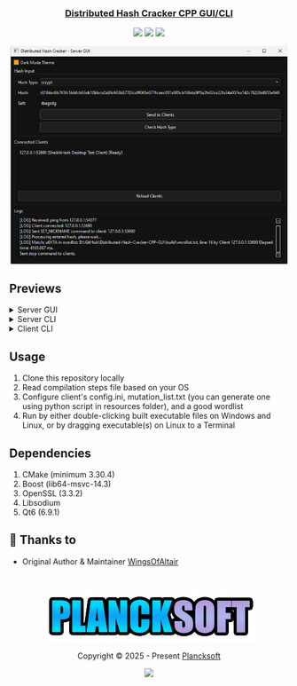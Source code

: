 <h3 align="center">
	<a href="https://github.com/WingsOfAltair/Distributed-Hash-Cracker-CPP-GUI">Distributed Hash Cracker CPP GUI/CLI</a>
</h3>

<p align="center">
	<a href="https://github.com/WingsOfAltair/Distributed-Hash-Cracker-CPP-GUI/stargazers"><img src="https://img.shields.io/github/stars/WingsOfAltair/Distributed-Hash-Cracker-CPP-GUI?colorA=363a4f&colorB=b7bdf8&style=for-the-badge"></a>
	<a href="https://github.com/WingsOfAltair/Distributed-Hash-Cracker-CPP-GUI/issues"><img src="https://img.shields.io/github/issues/WingsOfAltair/Distributed-Hash-Cracker-CPP-GUI?colorA=363a4f&colorB=f5a97f&style=for-the-badge"></a>
	<a href="https://github.com/WingsOfAltair/Distributed-Hash-Cracker-CPP-GUI/contributors"><img src="https://img.shields.io/github/contributors/WingsOfAltair/Distributed-Hash-Cracker-CPP-GUI?colorA=363a4f&colorB=a6da95&style=for-the-badge"></a>
</p>

<p align="center">
	<img width=500 src="repository_assets_github/ServerGUI-preview.png"/>
</p>

## Previews

<details>
<summary> Server GUI</summary>
<img width=500 src="repository_assets_github/ServerGUI.png"/> 
</details>
<details>
<summary> Server CLI</summary>
<img width=500 src="repository_assets_github/ServerCLI.png"/> 
</details>
<details>
<summary> Client CLI</summary>
<img width=500 src="repository_assets_github/ClientCLI.png"/> 
</details>

## Usage

1. Clone this repository locally
2. Read compilation steps file based on your OS
3. Configure client's config.ini, mutation_list.txt (you can generate one using python script in resources folder), and a good wordlist
4. Run by either double-clicking built executable files on Windows and Linux, or by dragging executable(s) on Linux to a Terminal

##  Dependencies

1. CMake (minimum 3.30.4)
2. Boost (lib64-msvc-14.3)
3. OpenSSL (3.3.2)
4. Libsodium
5. Qt6 (6.9.1)

## 💝 Thanks to

- Original Author & Maintainer [WingsOfAltair](https://github.com/WingsOfAltair)

&nbsp;

<p align="center">
	<a href="https://wingsofaltair.github.io/Plancksoft/"> <img src="https://raw.githubusercontent.com/WingsOfAltair/Plancksoft/refs/heads/main/Content/assets/img/placksoft.png" /></a>
</p>

<p align="center">
	Copyright &copy; 2025 - Present <a href="https://wingsofaltair.github.io/Plancksoft/" target="_blank">Plancksoft</a>
</p>

<p align="center">
	<a href="https://raw.githubusercontent.com/WingsOfAltair/Distributed-Hash-Cracker-CPP-GUI/refs/heads/main/repository_assets_github/LICENSE"><img src="https://img.shields.io/static/v1.svg?style=for-the-badge&label=License&message=MIT&logoColor=d9e0ee&colorA=363a4f&colorB=b7bdf8"/></a>
</p>
